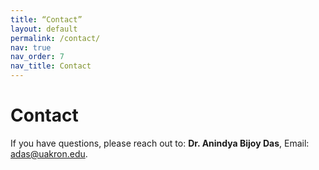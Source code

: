 ```yaml
---
title: “Contact”
layout: default
permalink: /contact/
nav: true
nav_order: 7
nav_title: Contact
---
```

# Contact

If you have questions, please reach out to: **Dr. Anindya Bijoy Das**, Email: adas@uakron.edu.

